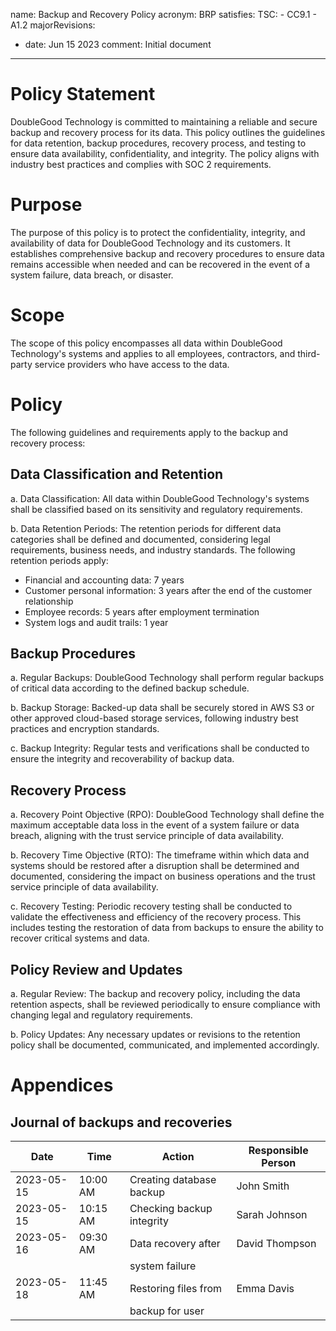 name: Backup and Recovery Policy
acronym: BRP
satisfies:
  TSC:
    - CC9.1
    - A1.2
majorRevisions:
  - date: Jun 15 2023
    comment: Initial document
---

# Policy Statement
DoubleGood Technology is committed to maintaining a reliable and secure backup and recovery process for its data. This policy outlines the guidelines for data retention, backup procedures, recovery process, and testing to ensure data availability, confidentiality, and integrity. The policy aligns with industry best practices and complies with SOC 2 requirements.

# Purpose
The purpose of this policy is to protect the confidentiality, integrity, and availability of data for DoubleGood Technology and its customers. It establishes comprehensive backup and recovery procedures to ensure data remains accessible when needed and can be recovered in the event of a system failure, data breach, or disaster.

# Scope
The scope of this policy encompasses all data within DoubleGood Technology's systems and applies to all employees, contractors, and third-party service providers who have access to the data.

# Policy
The following guidelines and requirements apply to the backup and recovery process:

## Data Classification and Retention
a. Data Classification: All data within DoubleGood Technology's systems shall be classified based on its sensitivity and regulatory requirements.

b. Data Retention Periods: The retention periods for different data categories shall be defined and documented, considering legal requirements, business needs, and industry standards. The following retention periods apply:
 - Financial and accounting data: 7 years
 - Customer personal information: 3 years after the end of the customer relationship
 - Employee records: 5 years after employment termination
 - System logs and audit trails: 1 year

## Backup Procedures
a. Regular Backups: DoubleGood Technology shall perform regular backups of critical data according to the defined backup schedule.

b. Backup Storage: Backed-up data shall be securely stored in AWS S3 or other approved cloud-based storage services, following industry best practices and encryption standards.

c. Backup Integrity: Regular tests and verifications shall be conducted to ensure the integrity and recoverability of backup data.

## Recovery Process
a. Recovery Point Objective (RPO): DoubleGood Technology shall define the maximum acceptable data loss in the event of a system failure or data breach, aligning with the trust service principle of data availability.

b. Recovery Time Objective (RTO): The timeframe within which data and systems should be restored after a disruption shall be determined and documented, considering the impact on business operations and the trust service principle of data availability.

c. Recovery Testing: Periodic recovery testing shall be conducted to validate the effectiveness and efficiency of the recovery process. This includes testing the restoration of data from backups to ensure the ability to recover critical systems and data.

## Policy Review and Updates
a. Regular Review: The backup and recovery policy, including the data retention aspects, shall be reviewed periodically to ensure compliance with changing legal and regulatory requirements.

b. Policy Updates: Any necessary updates or revisions to the retention policy shall be documented, communicated, and implemented accordingly.

# Appendices
## Journal of backups and recoveries

|   Date      |    Time     |    Action                |    Responsible Person        |
|-------------|-------------|--------------------------|------------------------------|
| 2023-05-15  |  10:00 AM   | Creating database backup |        John Smith            |
| 2023-05-15  |  10:15 AM   | Checking backup integrity|        Sarah Johnson         |
| 2023-05-16  |  09:30 AM   | Data recovery after      |        David Thompson        |
|             |             | system failure           |                              |
| 2023-05-18  |  11:45 AM   | Restoring files from     |        Emma Davis            |
|             |             | backup for user          |                              |


